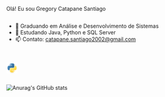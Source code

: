 Olá! Eu sou Gregory Catapane Santiago
##
- 🔭 Graduando em Análise e Desenvolvimento de Sistemas
- 🌱 Estudando Java, Python e SQL Server
- 📫 Contato: catapane.santiago2002@gmail.com

##
<div style="display: inline_block"><br>
  <img align="center" alt="Rafa-Python" height="30" width="30" src="https://raw.githubusercontent.com/devicons/devicon/master/icons/python/python-original.svg">

##

  
![Anurag's GitHub stats](https://github-readme-stats.vercel.app/api?username=osantiagoo02&show_icons=true&theme=transparent) 
